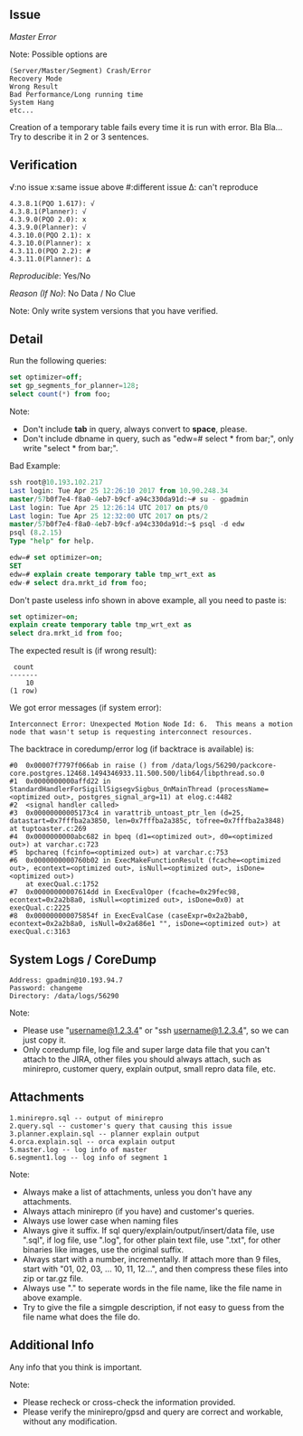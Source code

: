 ## Issue
*Master Error*

Note: Possible options are
```
(Server/Master/Segment) Crash/Error
Recovery Mode
Wrong Result
Bad Performance/Long running time
System Hang
etc...
```

Creation of a temporary table fails every time it is run with error. Bla Bla... Try to describe it in 2 or 3 sentences.

## Verification
√:no issue x:same issue above #:different issue ∆: can't reproduce
```
4.3.8.1(PQO 1.617): √
4.3.8.1(Planner): √
4.3.9.0(PQO 2.0): x
4.3.9.0(Planner): √
4.3.10.0(PQO 2.1): x
4.3.10.0(Planner): x
4.3.11.0(PQO 2.2): #
4.3.11.0(Planner): ∆
```
*Reproducible*: Yes/No

*Reason (If No)*: No Data / No Clue

Note: Only write system versions that you have verified.

## Detail
Run the following queries:
```sql
set optimizer=off;
set gp_segments_for_planner=128;
select count(*) from foo;
```
Note: 
* Don't include **tab** in query, always convert to **space**, please.
* Don't include dbname in query, such as "edw=# select * from bar;", only write "select * from bar;".

Bad Example:
```sql
ssh root@10.193.102.217
Last login: Tue Apr 25 12:26:10 2017 from 10.90.248.34
master/57b0f7e4-f8a0-4eb7-b9cf-a94c330da91d:~# su - gpadmin
Last login: Tue Apr 25 12:26:14 UTC 2017 on pts/0
Last login: Tue Apr 25 12:32:00 UTC 2017 on pts/2
master/57b0f7e4-f8a0-4eb7-b9cf-a94c330da91d:~$ psql -d edw
psql (8.2.15)
Type "help" for help.

edw=# set optimizer=on;
SET
edw=# explain create temporary table tmp_wrt_ext as
edw-# select dra.mrkt_id from foo;
```
Don't paste useless info shown in above example, all you need to paste is:
```sql
set optimizer=on;
explain create temporary table tmp_wrt_ext as
select dra.mrkt_id from foo;
```

The expected result is (if wrong result):
```
 count
-------
    10
(1 row)
```
We got error messages (if system error):
```
Interconnect Error: Unexpected Motion Node Id: 6.  This means a motion node that wasn't setup is requesting interconnect resources.
```
The backtrace in coredump/error log (if backtrace is available) is:
```
#0  0x00007f7797f066ab in raise () from /data/logs/56290/packcore-core.postgres.12468.1494346933.11.500.500/lib64/libpthread.so.0
#1  0x0000000000affd22 in StandardHandlerForSigillSigsegvSigbus_OnMainThread (processName=<optimized out>, postgres_signal_arg=11) at elog.c:4482
#2  <signal handler called>
#3  0x00000000005173c4 in varattrib_untoast_ptr_len (d=25, datastart=0x7fffba2a3850, len=0x7fffba2a385c, tofree=0x7fffba2a3848) at tuptoaster.c:269
#4  0x0000000000abc682 in bpeq (d1=<optimized out>, d0=<optimized out>) at varchar.c:723
#5  bpchareq (fcinfo=<optimized out>) at varchar.c:753
#6  0x0000000000760b02 in ExecMakeFunctionResult (fcache=<optimized out>, econtext=<optimized out>, isNull=<optimized out>, isDone=<optimized out>)
    at execQual.c:1752
#7  0x00000000007614dd in ExecEvalOper (fcache=0x29fec98, econtext=0x2a2b8a0, isNull=<optimized out>, isDone=0x0) at execQual.c:2225
#8  0x000000000075854f in ExecEvalCase (caseExpr=0x2a2bab0, econtext=0x2a2b8a0, isNull=0x2a686e1 "", isDone=<optimized out>) at execQual.c:3163
```

## System Logs / CoreDump
```
Address: gpadmin@10.193.94.7
Password: changeme
Directory: /data/logs/56290
```
Note: 
* Please use "username@1.2.3.4" or "ssh username@1.2.3.4", so we can just copy it.
* Only coredump file, log file and super large data file that you can't attach to the JIRA, other files you should always attach, such as minirepro, customer query, explain output, small repro data file, etc.

## Attachments
```
1.minirepro.sql -- output of minirepro
2.query.sql -- customer's query that causing this issue
3.planner.explain.sql -- planner explain output
4.orca.explain.sql -- orca explain output
5.master.log -- log info of master
6.segment1.log -- log info of segment 1
```
Note:
* Always make a list of attachments, unless you don't have any attachments.
* Always attach minirepro (if you have) and customer's queries.
* Always use lower case when naming files
* Always give it suffix. If sql query/explain/output/insert/data file, use ".sql", if log file, use ".log", for other plain text file, use ".txt", for other binaries like images, use the original suffix.
* Always start with a number, incrementally. If attach more than 9 files, start with "01, 02, 03, ... 10, 11, 12...", and then compress these files into zip or tar.gz file.
* Always use "." to seperate words in the file name, like the file name in above example.
* Try to give the file a simgple description, if not easy to guess from the file name what does the file do.

## Additional Info
Any info that you think is important.

Note:
* Please recheck or cross-check the information provided.
* Please verify the minirepro/gpsd and query are correct and workable, without any modification.
